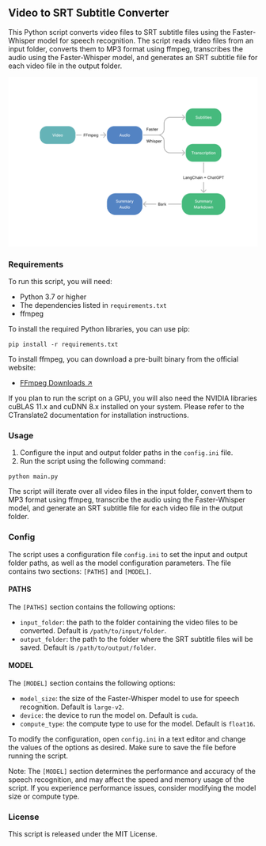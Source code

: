 ## Video to SRT Subtitle Converter

This Python script converts video files to SRT subtitle files using the Faster-Whisper model for speech recognition. The script reads video files from an input folder, converts them to MP3 format using ffmpeg, transcribes the audio using the Faster-Whisper model, and generates an SRT subtitle file for each video file in the output folder.

![](./Intro.png)

### Requirements

To run this script, you will need:

- Python 3.7 or higher
- The dependencies listed in `requirements.txt`
- ffmpeg

To install the required Python libraries, you can use pip:

```
pip install -r requirements.txt
```

To install ffmpeg, you can download a pre-built binary from the official website:

- [FFmpeg Downloads ↗](https://www.ffmpeg.org/download.html)

If you plan to run the script on a GPU, you will also need the NVIDIA libraries cuBLAS 11.x and cuDNN 8.x installed on your system. Please refer to the CTranslate2 documentation for installation instructions.

### Usage

1. Configure the input and output folder paths in the `config.ini` file.
2. Run the script using the following command:

```
python main.py
```

The script will iterate over all video files in the input folder, convert them to MP3 format using ffmpeg, transcribe the audio using the Faster-Whisper model, and generate an SRT subtitle file for each video file in the output folder.

### Config

The script uses a configuration file `config.ini` to set the input and output folder paths, as well as the model configuration parameters. The file contains two sections: `[PATHS]` and `[MODEL]`.

#### PATHS

The `[PATHS]` section contains the following options:

- `input_folder`: the path to the folder containing the video files to be converted. Default is `/path/to/input/folder`.
- `output_folder`: the path to the folder where the SRT subtitle files will be saved. Default is `/path/to/output/folder`.

#### MODEL

The `[MODEL]` section contains the following options:

- `model_size`: the size of the Faster-Whisper model to use for speech recognition. Default is `large-v2`.
- `device`: the device to run the model on. Default is `cuda`.
- `compute_type`: the compute type to use for the model. Default is `float16`.

To modify the configuration, open `config.ini` in a text editor and change the values of the options as desired. Make sure to save the file before running the script.

Note: The `[MODEL]` section determines the performance and accuracy of the speech recognition, and may affect the speed and memory usage of the script. If you experience performance issues, consider modifying the model size or compute type.

### License

This script is released under the MIT License.